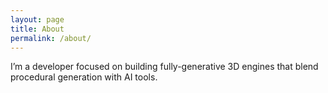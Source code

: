 ```yaml
---
layout: page
title: About
permalink: /about/
---
```


I’m a developer focused on building fully-generative 3D engines that blend procedural generation with AI tools.
